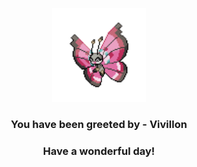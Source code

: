 <p align="center">
    <img src="https://raw.githubusercontent.com/PokeAPI/sprites/master/sprites/pokemon/666.png" width="150" height="150">
</p>
<h3 align="center">You have been greeted by - <b>Vivillon</b></h3>
<h3 align="center">Have a wonderful day!</h3>
